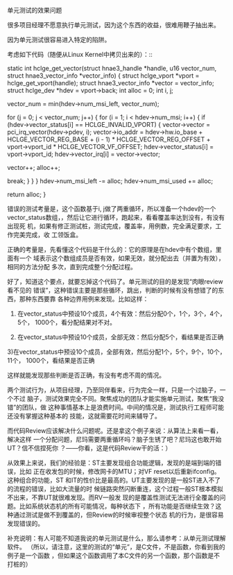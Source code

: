     
单元测试的效果问题

很多项目经理不愿意执行单元测试，因为这个东西的收益，很难用鞭子抽出来。
  
因为单元测试很容易进入特定的陷阱。
  
考虑如下代码（随便从Linux Kernel中拷贝出来的）：::

  static int hclge_get_vector(struct hnae3_handle *handle, u16 vector_num,
  struct hnae3_vector_info *vector_info)
  {
  struct hclge_vport *vport = hclge_get_vport(handle);
  struct hnae3_vector_info *vector = vector_info;
  struct hclge_dev *hdev = vport->back;
  int alloc = 0;
  int i, j;

  vector_num = min(hdev->num_msi_left, vector_num);

  for (j = 0; j < vector_num; j++) {
  for (i = 1; i < hdev->num_msi; i++) {
  if (hdev->vector_status[i] == HCLGE_INVALID_VPORT) {
  vector->vector = pci_irq_vector(hdev->pdev, i);
  vector->io_addr = hdev->hw.io_base +
  HCLGE_VECTOR_REG_BASE +
  (i - 1) * HCLGE_VECTOR_REG_OFFSET +
  vport->vport_id *
  HCLGE_VECTOR_VF_OFFSET;
  hdev->vector_status[i] = vport->vport_id;
  hdev->vector_irq[i] = vector->vector;

  vector++;
  alloc++;

  break;
  }
  }
  }
  hdev->num_msi_left -= alloc;
  hdev->num_msi_used += alloc;

  return alloc;
  }

错误的测试考量是，这个函数基于i, j做了两重循环，所以准备一个hdev的一个
vector_status数组，，然后让它进行循环，跑起来，看看覆盖率达到没有，有没有出现死
机，如果有修正测试桩，测试完成，覆盖率，用例数，完全满足要求，工作完美完成，收
工领饭盒。
  
正确的考量是，先看懂这个代码是干什么的：它的原理是在hdev中有个数组，里面有一个
域表示这个数组成员是否有效，如果无效，就分配出去（并置为有效），相同的方法分配
多次，直到完成整个分配过程。
  
好了，知道这个要点，就要忘掉这个代码了。单元测试的目的是发现“肉眼review看不见的
错误”，这种错误主要是那些循环，跳出，判断的时候有没有想错了的东西，那种东西要靠
各种边界用例来发现。比如这样：
  
1) 在vector_status中预设10个成员，4个有效：然后分配0个，1个，3个，4个，5个，
1000个，看分配结果对不对。

2) 在vector_status中预设10个成员，全部无效：然后分配5个，看结果是否正确

3)在vector_status中预设10个成员，全部有效，然后分配1个，5个，9个，10个，11个，
1000个，看结果是否正确
  
这样就能发现那些判断是否正确，有没有考虑不周的情况。
  
两个测试行为，从项目经理，乃至同伴看来，行为完全一样，只是一个过脑子，一个不过
脑子，测试效果完全不同。聚焦成功的团队才能实施单元测试，聚焦“我没错”的团队，做
这种事情基本上是浪费时间。中间的情况是，测试执行工程师可能还没有掌握这种基本的
技能，这就需要花时间来辅导了。
  
而代码Review应该解决什么问题呢。还是拿这个例子来说：从算法上来看一看，解决这样
一个分配问题，尼玛需要两重循环吗？脑子生锈了吧？尼玛这也敢开始UT？信不信捏死你
？——你看，这是代码Review干的活：）
  
从效果上来说，我们的经验是：ST主要发现组合功能逻辑，发现的是端到端的错误，比如
正在收发包的时候，修改网卡的MTU；对VF reset以后重新ifconfig。这种组合的功能，ST
和IT的性价比是最高的。UT主要发现的是一般ST进入不了的流程的错误，比如大流量的时
候链路突然闪断重连，这个过程一般ST根本模拟不出来，不靠UT就很难发现。而RV一般发
现的是覆盖性测试无法进行全覆盖的问题。比如系统状态机的所有可能情况，每种状态下
，所有功能是否继续生效？这种通过测试是做不到覆盖的，但Review的时候审视整个状态
机的行为，是很容易发现错误的。
  
补充说明：有人可能不知道我说的单元测试是什么，那么请参考：从单元测试理解软件。
（所以，请注意，这里的测试的“单元”，是C文件，不是函数，你看到我的例子是一个函数
，但如果这个函数调用了本C文件的另一个函数，那个函数是不打桩的）
